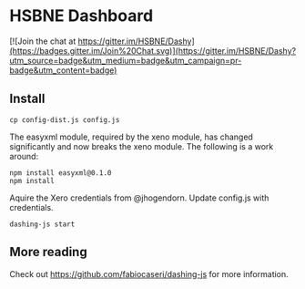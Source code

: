 # HSBNE Dashboard

[![Join the chat at https://gitter.im/HSBNE/Dashy](https://badges.gitter.im/Join%20Chat.svg)](https://gitter.im/HSBNE/Dashy?utm_source=badge&utm_medium=badge&utm_campaign=pr-badge&utm_content=badge)

## Install

    cp config-dist.js config.js

The easyxml module, required by the xeno module, has changed significantly and now breaks the xeno module.  The following is a work around:

    npm install easyxml@0.1.0
    npm install


Aquire the Xero credentials from @jhogendorn. Update config.js with credentials.

    dashing-js start

## More reading

Check out https://github.com/fabiocaseri/dashing-js for more information.
